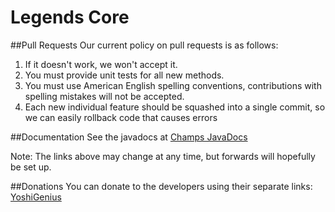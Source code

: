 Legends Core
====

##Pull Requests
Our current policy on pull requests is as follows:

1. If it doesn't work, we won't accept it.
2. You must provide unit tests for all new methods.
3. You must use American English spelling conventions, contributions with spelling mistakes will not be accepted.
4. Each new individual feature should be squashed into a single commit, so we can easily rollback code that causes errors

##Documentation
See the javadocs at [Champs JavaDocs](http://champs.dawnfirerealms.net/apidocs/champions/index.html)

Note: The links above may change at any time, but forwards will hopefully be set up.

##Donations
You can donate to the developers using their separate links:
[YoshiGenius](https://www.paypal.com/cgi-bin/webscr?cmd=_s-xclick&hosted_button_id=DFWFE3NDR9LC8)
